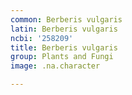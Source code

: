 ```yaml
---
common: Berberis vulgaris
latin: Berberis vulgaris
ncbi: '258209'
title: Berberis vulgaris
group: Plants and Fungi
image: .na.character

---
```

